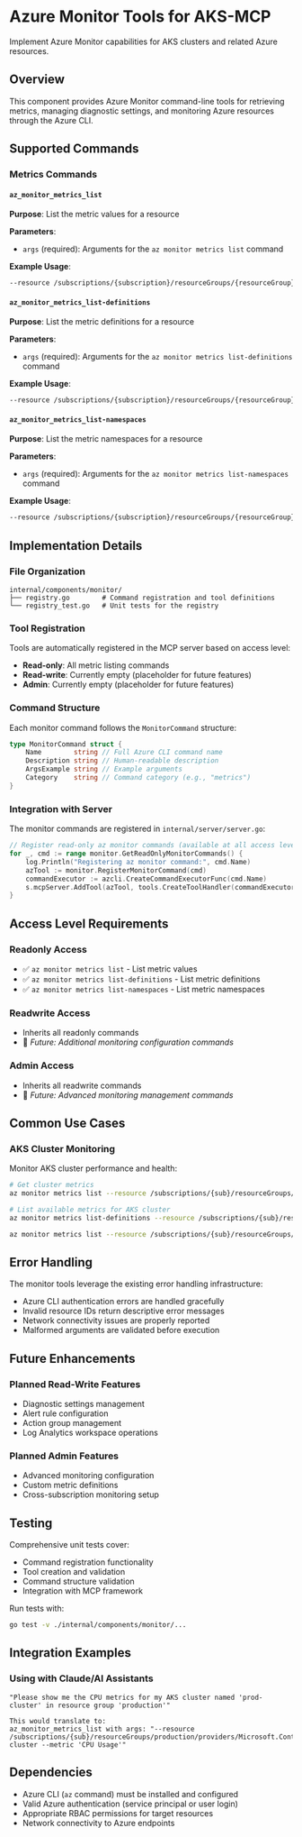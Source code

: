 # Azure Monitor Tools for AKS-MCP

Implement Azure Monitor capabilities for AKS clusters and related Azure resources.

## Overview

This component provides Azure Monitor command-line tools for retrieving metrics, managing diagnostic settings, and monitoring Azure resources through the Azure CLI.

## Supported Commands

### Metrics Commands

#### `az_monitor_metrics_list`
**Purpose**: List the metric values for a resource

**Parameters**:
- `args` (required): Arguments for the `az monitor metrics list` command

**Example Usage**:
```bash
--resource /subscriptions/{subscription}/resourceGroups/{resourceGroup}/providers/Microsoft.Compute/virtualMachines/{vmName} --metric "Percentage CPU"
```

#### `az_monitor_metrics_list-definitions`
**Purpose**: List the metric definitions for a resource

**Parameters**:
- `args` (required): Arguments for the `az monitor metrics list-definitions` command

**Example Usage**:
```bash
--resource /subscriptions/{subscription}/resourceGroups/{resourceGroup}/providers/Microsoft.ContainerService/managedClusters/{clusterName}
```

#### `az_monitor_metrics_list-namespaces`
**Purpose**: List the metric namespaces for a resource

**Parameters**:
- `args` (required): Arguments for the `az monitor metrics list-namespaces` command

**Example Usage**:
```bash
--resource /subscriptions/{subscription}/resourceGroups/{resourceGroup}/providers/Microsoft.ContainerService/managedClusters/{clusterName}
```

## Implementation Details

### File Organization
```
internal/components/monitor/
├── registry.go        # Command registration and tool definitions
└── registry_test.go   # Unit tests for the registry
```

### Tool Registration
Tools are automatically registered in the MCP server based on access level:
- **Read-only**: All metric listing commands
- **Read-write**: Currently empty (placeholder for future features)
- **Admin**: Currently empty (placeholder for future features)

### Command Structure
Each monitor command follows the `MonitorCommand` structure:
```go
type MonitorCommand struct {
    Name        string // Full Azure CLI command name
    Description string // Human-readable description
    ArgsExample string // Example arguments
    Category    string // Command category (e.g., "metrics")
}
```

### Integration with Server
The monitor commands are registered in `internal/server/server.go`:
```go
// Register read-only az monitor commands (available at all access levels)
for _, cmd := range monitor.GetReadOnlyMonitorCommands() {
    log.Println("Registering az monitor command:", cmd.Name)
    azTool := monitor.RegisterMonitorCommand(cmd)
    commandExecutor := azcli.CreateCommandExecutorFunc(cmd.Name)
    s.mcpServer.AddTool(azTool, tools.CreateToolHandler(commandExecutor, s.cfg))
}
```

## Access Level Requirements

### Readonly Access
- ✅ `az monitor metrics list` - List metric values
- ✅ `az monitor metrics list-definitions` - List metric definitions  
- ✅ `az monitor metrics list-namespaces` - List metric namespaces

### Readwrite Access
- Inherits all readonly commands
- 🔄 *Future: Additional monitoring configuration commands*

### Admin Access
- Inherits all readwrite commands
- 🔄 *Future: Advanced monitoring management commands*

## Common Use Cases

### AKS Cluster Monitoring
Monitor AKS cluster performance and health:
```bash
# Get cluster metrics
az monitor metrics list --resource /subscriptions/{sub}/resourceGroups/{rg}/providers/Microsoft.ContainerService/managedClusters/{cluster}

# List available metrics for AKS cluster
az monitor metrics list-definitions --resource /subscriptions/{sub}/resourceGroups/{rg}/providers/Microsoft.ContainerService/managedClusters/{cluster}

az monitor metrics list --resource /subscriptions/{sub}/resourceGroups/{rg}/providers/Microsoft.ContainerService/managedClusters/{cluster} --metric apiserver_cpu_usage_percentage   --interval PT1M   --aggregation Average   --output table
```



## Error Handling

The monitor tools leverage the existing error handling infrastructure:
- Azure CLI authentication errors are handled gracefully
- Invalid resource IDs return descriptive error messages
- Network connectivity issues are properly reported
- Malformed arguments are validated before execution

## Future Enhancements

### Planned Read-Write Features
- Diagnostic settings management
- Alert rule configuration
- Action group management
- Log Analytics workspace operations

### Planned Admin Features
- Advanced monitoring configuration
- Custom metric definitions
- Cross-subscription monitoring setup

## Testing

Comprehensive unit tests cover:
- Command registration functionality
- Tool creation and validation
- Command structure validation
- Integration with MCP framework

Run tests with:
```bash
go test -v ./internal/components/monitor/...
```

## Integration Examples

### Using with Claude/AI Assistants
```
"Please show me the CPU metrics for my AKS cluster named 'prod-cluster' in resource group 'production'"

This would translate to:
az_monitor_metrics_list with args: "--resource /subscriptions/{sub}/resourceGroups/production/providers/Microsoft.ContainerService/managedClusters/prod-cluster --metric 'CPU Usage'"
```

## Dependencies

- Azure CLI (`az` command) must be installed and configured
- Valid Azure authentication (service principal or user login)
- Appropriate RBAC permissions for target resources
- Network connectivity to Azure endpoints
